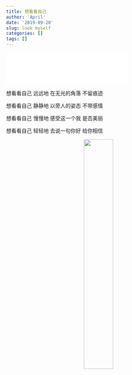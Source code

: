 ```yaml
---
title: 想看看自己
author: 'April'
date: '2019-09-20'
slug: look myself
categories: []
tags: []
---
```


<iframe frameborder="no" border="0" marginwidth="0" marginheight="0" width=330 height=86 src="//music.163.com/outchain/player?type=2&id=29450564&auto=0&height=66"></iframe>

想看看自己
远远地 在无光的角落 不留痕迹

想看看自己
静静地 以旁人的姿态 不带感情

想看看自己
慢慢地 感受这一个我 是否美丽

想看看自己
轻轻地 去说一句你好 给你相信

<div align="center"><img src="/figure/2019-09-20/fig1.jpg" width="40%" \></div>
